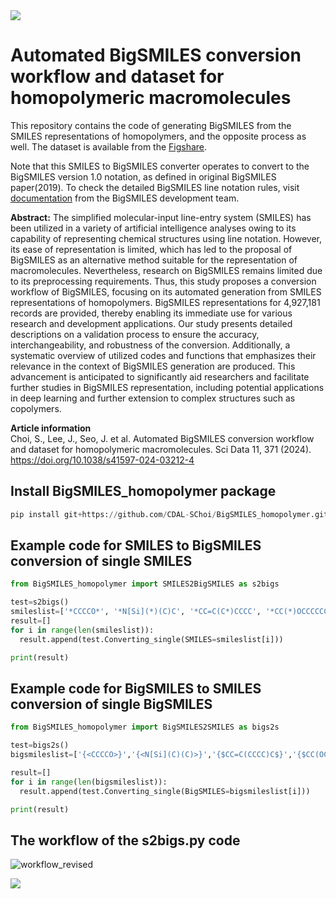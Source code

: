 <img src="https://capsule-render.vercel.app/api?type=egg&color=99CCFF&height=50&section=header"/>


# Automated BigSMILES conversion workflow and dataset for homopolymeric macromolecules

This repository contains the code of generating BigSMILES from the SMILES representations of homopolymers, and the opposite process as well.
The dataset is available from the [Figshare](https://figshare.com/s/813ca7794bd9257e9843).

Note that this SMILES to BigSMILES converter operates to convert to the BigSMILES version 1.0 notation, as defined in original BigSMILES paper(2019).
To check the detailed BigSMILES line notation rules, visit [documentation](https://olsenlabmit.github.io/BigSMILES/docs/line_notation.html#the-bigsmiles-line-notation) from the BigSMILES development team.

**Abstract:**
The simplified molecular-input line-entry system (SMILES) has been utilized in a variety of artificial intelligence analyses owing to its capability of representing chemical structures using line notation. However, its ease of representation is limited, which has led to the proposal of BigSMILES as an alternative method suitable for the representation of macromolecules. Nevertheless, research on BigSMILES remains limited due to its preprocessing requirements. Thus, this study proposes a conversion workflow of BigSMILES, focusing on its automated generation from SMILES representations of homopolymers. BigSMILES representations for 4,927,181 records are provided, thereby enabling its immediate use for various research and development applications. Our study presents detailed descriptions on a validation process to ensure the accuracy, interchangeability, and robustness of the conversion. Additionally, a systematic overview of utilized codes and functions that emphasizes their relevance in the context of BigSMILES generation are produced. This advancement is anticipated to significantly aid researchers and facilitate further studies in BigSMILES representation, including potential applications in deep learning and further extension to complex structures such as copolymers.

**Article information**  
Choi, S., Lee, J., Seo, J. et al. Automated BigSMILES conversion workflow and dataset for homopolymeric macromolecules. Sci Data 11, 371 (2024). https://doi.org/10.1038/s41597-024-03212-4

## Install BigSMILES_homopolymer package
```py
pip install git+https://github.com/CDAL-SChoi/BigSMILES_homopolymer.git
```

## Example code for SMILES to BigSMILES conversion of single SMILES

```py
from BigSMILES_homopolymer import SMILES2BigSMILES as s2bigs

test=s2bigs()
smileslist=['*CCCCO*', '*N[Si](*)(C)C', '*CC=C(C*)CCCC', '*CC(*)OCCCCCCCC']
result=[]
for i in range(len(smileslist)):
  result.append(test.Converting_single(SMILES=smileslist[i]))

print(result)
```

## Example code for BigSMILES to SMILES conversion of single BigSMILES

```py
from BigSMILES_homopolymer import BigSMILES2SMILES as bigs2s

test=bigs2s()
bigsmileslist=['{<CCCCO>}','{<N[Si](C)(C)>}','{$CC=C(CCCC)C$}','{$CC(OCCCCCCCC)$}']

result=[]
for i in range(len(bigsmileslist)):
  result.append(test.Converting_single(BigSMILES=bigsmileslist[i]))

print(result)
```

## The workflow of the s2bigs.py code
![workflow_revised](https://github.com/CDAL-SChoi/BigSMILES_homopolymer/assets/50295574/37062d6c-9489-4115-b0aa-2b2c0627f2f3)




<img src="https://capsule-render.vercel.app/api?type=egg&color=99CCFF&height=50&section=footer"/>
